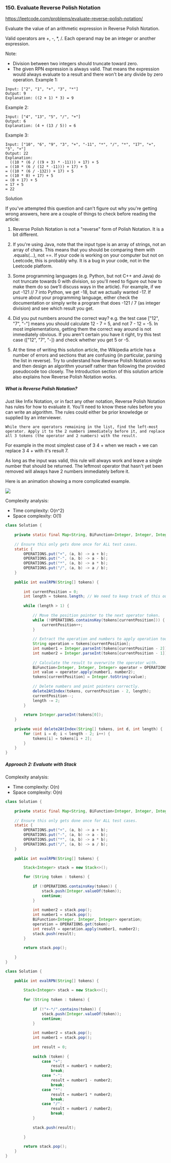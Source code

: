 ### 150. Evaluate Reverse Polish Notation
https://leetcode.com/problems/evaluate-reverse-polish-notation/

Evaluate the value of an arithmetic expression in Reverse Polish Notation.

Valid operators are +, -, *, /. Each operand may be an integer or another expression.

Note:

- Division between two integers should truncate toward zero.
- The given RPN expression is always valid. That means the expression would always evaluate to a result and there won't be any divide by zero operation.
Example 1:
```
Input: ["2", "1", "+", "3", "*"]
Output: 9
Explanation: ((2 + 1) * 3) = 9
```
Example 2:
```
Input: ["4", "13", "5", "/", "+"]
Output: 6
Explanation: (4 + (13 / 5)) = 6
```
Example 3:
```
Input: ["10", "6", "9", "3", "+", "-11", "*", "/", "*", "17", "+", "5", "+"]
Output: 22
Explanation: 
  ((10 * (6 / ((9 + 3) * -11))) + 17) + 5
= ((10 * (6 / (12 * -11))) + 17) + 5
= ((10 * (6 / -132)) + 17) + 5
= ((10 * 0) + 17) + 5
= (0 + 17) + 5
= 17 + 5
= 22
```
Solution

If you've attempted this question and can't figure out why you're getting wrong answers, here are a couple of things to check before reading the article:

1.  Reverse Polish Notation is not a "reverse" form of Polish Notation. It is a bit different.

2. If you're using Java, note that the input type is an array of strings, not an array of chars. This means that you should be comparing them with .equals(...), not ==. If your code is working on your computer but not on Leetcode, this is probably why. It is a bug in your code, not in the Leetcode platform.

3. Some programming languages (e.g. Python, but not C++ and Java) do not truncate towards 0 with division, so you'll need to figure out how to make them do so (we'll discuss ways in the article). For example, if we put -121 // 7 into Python, we get -18, but we actually wanted -17. If unsure about your programming language, either check the documentation or simply write a program that does -121 / 7 (as integer division) and see which result you get.

4. Did you put numbers around the correct way? e.g. the test case ["12", "7", "-"] means you should calculate 12 - 7 = 5, and not 7 - 12 = -5. In most implementations, getting them the correct way around is not immediately obvious. If you aren't certain you have it right, try this test case (["12", "7", "-]) and check whether you get 5 or -5.

5. At the time of writing this solution article, the Wikipedia article has a number of errors and sections that are confusing (in particular, parsing the list in reverse). Try to understand how Reverse Polish Notation works and then design an algorithm yourself rather than following the provided pseudocode too closely. The Introduction section of this solution article also explains how Reverse Polish Notation works.

##### What is Reverse Polish Notation?

Just like Infix Notation, or in fact any other notation, Reverse Polish Notation has rules for how to evaluate it. You'll need to know these rules before you can write an algorithm. The rules could either be prior knowledge or supplied by an interviewer.

~~~
While there are operators remaining in the list, find the left-most operator. Apply it to the 2 numbers immediately before it, and replace all 3 tokens (the operator and 2 numbers) with the result.
~~~

For example in the most simplest case of 3 4 + when we reach + we can replace 3 4 + with it's result 7.

As long as the input was valid, this rule will always work and leave a single number that should be returned. The leftmost operator that hasn't yet been removed will always have 2 numbers immediately before it.

Here is an animation showing a more complicated example.

![](./res/evaluate_reverse_polish.gif)

Complexity analysis:
- Time complexity: O(n^2)
- Space complexity: O(1)

```java
class Solution {
    
    private static final Map<String, BiFunction<Integer, Integer, Integer>> OPERATIONS = new HashMap<>();
    
    // Ensure this only gets done once for ALL test cases.
    static {
        OPERATIONS.put("+", (a, b) -> a + b);
        OPERATIONS.put("-", (a, b) -> a - b);
        OPERATIONS.put("*", (a, b) -> a * b);
        OPERATIONS.put("/", (a, b) -> a / b);
    }
    
    public int evalRPN(String[] tokens) {
        
        int currentPosition = 0;
        int length = tokens.length; // We need to keep track of this ourselves.
        
        while (length > 1) {
            
            // Move the position pointer to the next operator token.
            while (!OPERATIONS.containsKey(tokens[currentPosition])) {
                currentPosition++;
            }
            
            // Extract the operation and numbers to apply operation too.
            String operation = tokens[currentPosition];
            int number1 = Integer.parseInt(tokens[currentPosition - 2]);
            int number2 = Integer.parseInt(tokens[currentPosition - 1]);
            
            // Calculate the result to overwrite the operator with.
            BiFunction<Integer, Integer, Integer> operator = OPERATIONS.get(operation);
            int value = operator.apply(number1, number2);
            tokens[currentPosition] = Integer.toString(value);
            
            // Delete numbers and point pointers correctly.
            delete2AtIndex(tokens, currentPosition - 2, length);
            currentPosition--;
            length -= 2;
        } 
        
        return Integer.parseInt(tokens[0]);
    }
    
    private void delete2AtIndex(String[] tokens, int d, int length) {
        for (int i = d; i < length - 2; i++) {
            tokens[i] = tokens[i + 2];
        }
    }
}
```

##### Approach 2: Evaluate with Stack
Complexity analysis:
- Time complexity: O(n)
- Space complexity: O(n)

```java
class Solution {
    
    private static final Map<String, BiFunction<Integer, Integer, Integer>> OPERATIONS = new HashMap<>();
    
    // Ensure this only gets done once for ALL test cases.
    static {
        OPERATIONS.put("+", (a, b) -> a + b);
        OPERATIONS.put("-", (a, b) -> a - b);
        OPERATIONS.put("*", (a, b) -> a * b);
        OPERATIONS.put("/", (a, b) -> a / b);
    }
    
    public int evalRPN(String[] tokens) {

        Stack<Integer> stack = new Stack<>();

        for (String token : tokens) {
            
            if (!OPERATIONS.containsKey(token)) {
                stack.push(Integer.valueOf(token));
                continue;
            }
            
            int number2 = stack.pop();
            int number1 = stack.pop();
            BiFunction<Integer, Integer, Integer> operation;
            operation = OPERATIONS.get(token);
            int result = operation.apply(number1, number2);
            stack.push(result);
        }
        
        return stack.pop();
        
    }
}
```

```java
class Solution {
    
    public int evalRPN(String[] tokens) {
        
        Stack<Integer> stack = new Stack<>();
        
        for (String token : tokens) {
            
            if (!"+-*/".contains(token)) {
                stack.push(Integer.valueOf(token));
                continue;
            }
            
            int number2 = stack.pop();
            int number1 = stack.pop();
            
            int result = 0;
            
            switch (token) {
                case "+":
                    result = number1 + number2;
                    break;
                case "-":
                    result = number1 - number2;
                    break;
                case "*":
                    result = number1 * number2;
                    break;
                case "/":
                    result = number1 / number2;
                    break;
            }
            
            stack.push(result);
            
        }
        
        return stack.pop();
    }
}
```